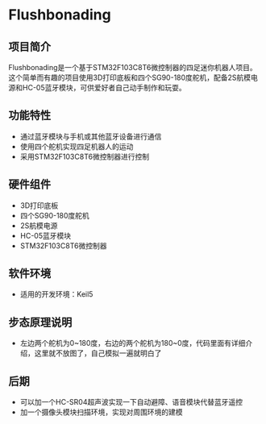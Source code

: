 # Flushbonading

## 项目简介
Flushbonading是一个基于STM32F103C8T6微控制器的四足迷你机器人项目。这个简单而有趣的项目使用3D打印底板和四个SG90-180度舵机，配备2S航模电源和HC-05蓝牙模块，可供爱好者自己动手制作和玩耍。

## 功能特性
- 通过蓝牙模块与手机或其他蓝牙设备进行通信
- 使用四个舵机实现四足机器人的运动
- 采用STM32F103C8T6微控制器进行控制

## 硬件组件
- 3D打印底板
- 四个SG90-180度舵机
- 2S航模电源
- HC-05蓝牙模块
- STM32F103C8T6微控制器

## 软件环境
- 适用的开发环境：Keil5

## 步态原理说明
- 左边两个舵机为0~180度，右边的两个舵机为180~0度，代码里面有详细介绍，这里就不放图了，自己模拟一遍就明白了

## 后期
- 可以加一个HC-SR04超声波实现一下自动避障、语音模块代替蓝牙遥控
- 加一个摄像头模块扫描环境，实现对周围环境的建模
